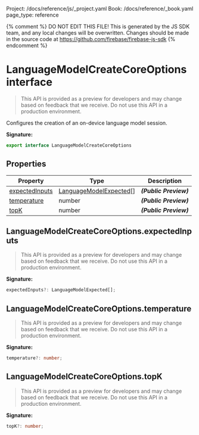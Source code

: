 Project: /docs/reference/js/_project.yaml
Book: /docs/reference/_book.yaml
page_type: reference

{% comment %}
DO NOT EDIT THIS FILE!
This is generated by the JS SDK team, and any local changes will be
overwritten. Changes should be made in the source code at
https://github.com/firebase/firebase-js-sdk
{% endcomment %}

# LanguageModelCreateCoreOptions interface
> This API is provided as a preview for developers and may change based on feedback that we receive. Do not use this API in a production environment.
> 

Configures the creation of an on-device language model session.

<b>Signature:</b>

```typescript
export interface LanguageModelCreateCoreOptions 
```

## Properties

|  Property | Type | Description |
|  --- | --- | --- |
|  [expectedInputs](./ai.languagemodelcreatecoreoptions.md#languagemodelcreatecoreoptionsexpectedinputs) | [LanguageModelExpected](./ai.languagemodelexpected.md#languagemodelexpected_interface)<!-- -->\[\] | <b><i>(Public Preview)</i></b> |
|  [temperature](./ai.languagemodelcreatecoreoptions.md#languagemodelcreatecoreoptionstemperature) | number | <b><i>(Public Preview)</i></b> |
|  [topK](./ai.languagemodelcreatecoreoptions.md#languagemodelcreatecoreoptionstopk) | number | <b><i>(Public Preview)</i></b> |

## LanguageModelCreateCoreOptions.expectedInputs

> This API is provided as a preview for developers and may change based on feedback that we receive. Do not use this API in a production environment.
> 

<b>Signature:</b>

```typescript
expectedInputs?: LanguageModelExpected[];
```

## LanguageModelCreateCoreOptions.temperature

> This API is provided as a preview for developers and may change based on feedback that we receive. Do not use this API in a production environment.
> 

<b>Signature:</b>

```typescript
temperature?: number;
```

## LanguageModelCreateCoreOptions.topK

> This API is provided as a preview for developers and may change based on feedback that we receive. Do not use this API in a production environment.
> 

<b>Signature:</b>

```typescript
topK?: number;
```
